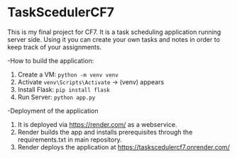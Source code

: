 # TaskScedulerCF7
This is my final project for CF7. It is a task scheduling application running server side. Using it you can create your own tasks and notes in order to keep track of your assignments.


-How to build the application:

1. Create a VM: ```python -m venv venv```
2. Activate ```venv\Scripts\Activate``` -> (venv) appears
3. Install Flask: ```pip install flask```
4. Run Server: ```python app.py```

-Deployment of the application
1) It is deployed via https://render.com/ as a webservice.
2) Render builds the app and installs prerequisites through the requirements.txt in main repository.
3) Render deploys the application at https://taskscedulercf7.onrender.com/
